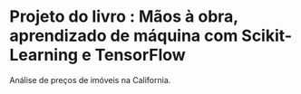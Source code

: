 # Projeto do livro  : Mãos à obra, aprendizado de máquina com Scikit-Learning e TensorFlow
Análise de preços de imóveis na California.
